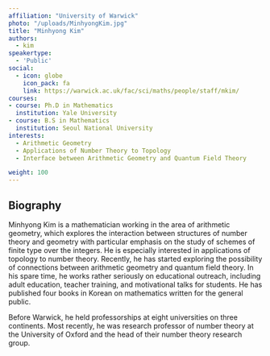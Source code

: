 ```yaml
---
affiliation: "University of Warwick"
photo: "/uploads/MinhyongKim.jpg"
title: "Minhyong Kim"
authors:
  - kim
speakertype:
  - 'Public'
social:
  - icon: globe
    icon_pack: fa
    link: https://warwick.ac.uk/fac/sci/maths/people/staff/mkim/
courses:
- course: Ph.D in Mathematics
  institution: Yale University
- course: B.S in Mathematics
  institution: Seoul National University
interests:
  - Arithmetic Geometry
  - Applications of Number Theory to Topology
  - Interface between Arithmetic Geometry and Quantum Field Theory

weight: 100
---
```

## Biography

Minhyong Kim is a mathematician working in the area of arithmetic geometry,
which explores the interaction between structures of number theory and geometry
with particular emphasis on the study of schemes of finite type over the
integers. He is especially interested in applications of topology to number
theory. Recently, he has started exploring the possibility of connections
between arithmetic geometry and quantum field theory. In his spare time, he works
rather seriously on educational outreach, including adult education, teacher
training, and motivational talks for students. He has published four books in
Korean on mathematics written for the general public.

Before Warwick, he held professorships at eight universities on three continents.
Most recently, he was research professor of number theory at the University of
Oxford and the head of their number theory research group.
